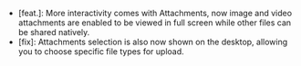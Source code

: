 - [feat.]: More interactivity comes with Attachments, now image and video attachments are enabled to be viewed in full screen while other files can be shared natively.
- [fix]: Attachments selection is also now shown on the desktop, allowing you to choose specific file types for upload.
